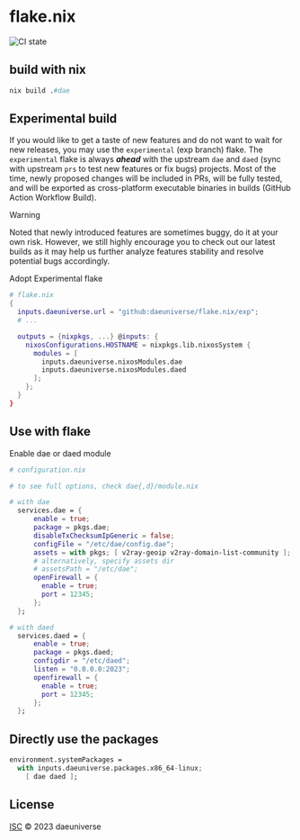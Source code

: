 # flake.nix

![CI state](https://github.com/daeuniverse/flake.nix/actions/workflows/lint.yaml/badge.svg)

## build with nix

```nix
nix build .#dae
```

## Experimental build

If you would like to get a taste of new features and do not want to wait for new releases, you may use the `experimental` (exp branch) flake. The `experimental` flake is always _**ahead**_ with the upstream `dae` and `daed` (sync with upstream `prs` to test new features or fix bugs) projects. Most of the time, newly proposed changes will be included in PRs, will be fully tested, and will be exported as cross-platform executable binaries in builds (GitHub Action Workflow Build).

> [!WARNING]
> Noted that newly introduced features are sometimes buggy, do it at your own risk. However, we still highly encourage you to check out our latest builds as it may help us further analyze features stability and resolve potential bugs accordingly.

Adopt Experimental flake

```nix
# flake.nix
{
  inputs.daeuniverse.url = "github:daeuniverse/flake.nix/exp";
  # ...

  outputs = {nixpkgs, ...} @inputs: {
    nixosConfigurations.HOSTNAME = nixpkgs.lib.nixosSystem {
      modules = [
        inputs.daeuniverse.nixosModules.dae
        inputs.daeuniverse.nixosModules.daed
      ];
    };
  }
}
```

## Use with flake

Enable dae or daed module

```nix
# configuration.nix

# to see full options, check dae{,d}/module.nix

# with dae
  services.dae = {
      enable = true;
      package = pkgs.dae;
      disableTxChecksumIpGeneric = false;
      configFile = "/etc/dae/config.dae";
      assets = with pkgs; [ v2ray-geoip v2ray-domain-list-community ];
      # alternatively, specify assets dir
      # assetsPath = "/etc/dae";
      openFirewall = {
        enable = true;
        port = 12345;
      };
  };
```

```nix
# with daed
  services.daed = {
      enable = true;
      package = pkgs.daed;
      configdir = "/etc/daed";
      listen = "0.0.0.0:2023";
      openfirewall = {
        enable = true;
        port = 12345;
      };
  };
```

## Directly use the packages

```nix
environment.systemPackages =
  with inputs.daeuniverse.packages.x86_64-linux;
    [ dae daed ];
```

## License

[ISC](./LICENSE) © 2023 daeuniverse
